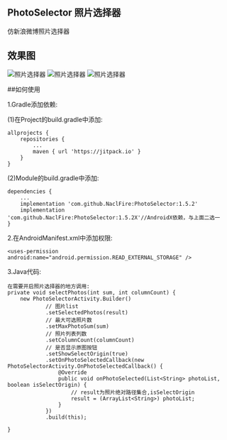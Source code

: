 ## PhotoSelector 照片选择器
仿新浪微博照片选择器
## 效果图
![照片选择器](./Demo1.png)
![照片选择器](./Demo2.png)
![照片选择器](./Demo3.png)

##如何使用

1.Gradle添加依赖:

(1)在Project的build.gradle中添加:

	allprojects {
		repositories {
			...
			maven { url 'https://jitpack.io' }
		}
	}

(2)Module的build.gradle中添加:

	dependencies {
		...
	    implementation 'com.github.NaclFire:PhotoSelector:1.5.2'
	    implementation 'com.github.NaclFire:PhotoSelector:1.5.2X'//AndroidX依赖，与上面二选一
	}


2.在AndroidManifest.xml中添加权限:

	<uses-permission android:name="android.permission.READ_EXTERNAL_STORAGE" />

3.Java代码:

	在需要开启照片选择器的地方调用:
	private void selectPhotos(int sum, int columnCount) {
        new PhotoSelectorActivity.Builder()
                // 图片list
                .setSelectedPhotos(result)
                // 最大可选照片数
                .setMaxPhotoSum(sum)
                // 照片列表列数
                .setColumnCount(columnCount)
                // 是否显示原图按钮
                .setShowSelectOrigin(true)
                .setOnPhotoSelectedCallback(new PhotoSelectorActivity.OnPhotoSelectedCallback() {
                    @Override
                    public void onPhotoSelected(List<String> photoList, boolean isSelectOrigin) {
                        // result为照片绝对路径集合,isSelectOrigin
                        result = (ArrayList<String>) photoList;
                    }
                })
                .build(this);

    }